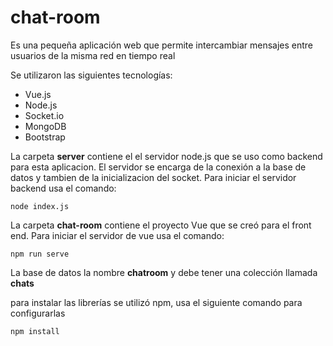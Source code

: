 # chat-room
Es una pequeña aplicación web que permite intercambiar mensajes entre usuarios de la misma red en tiempo real

Se utilizaron las siguientes tecnologías:
* Vue.js
* Node.js
* Socket.io
* MongoDB
* Bootstrap

La carpeta **server** contiene el el servidor node.js que se uso como backend para esta aplicacion. El servidor se encarga de la conexión a la base de datos y tambien de la inicializacion del socket.
Para iniciar el servidor backend usa el comando:
```
node index.js
```

La carpeta **chat-room** contiene el proyecto Vue que se creó para el front end.
Para iniciar el servidor de vue usa el comando:
```
npm run serve
```

La base de datos la nombre **chatroom** y debe tener una colección llamada **chats**

para instalar las librerías se utilizó npm, usa el siguiente comando para configurarlas
```
npm install
```

